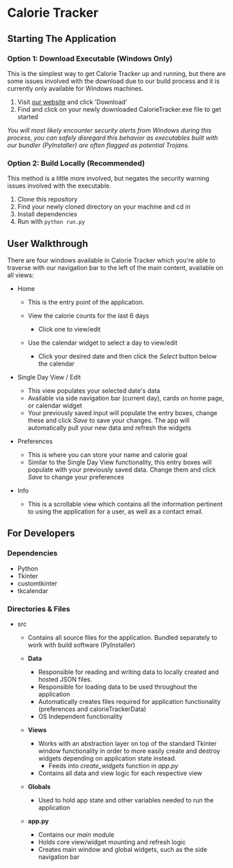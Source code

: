 # Calorie Tracker

## Starting The Application

### Option 1: Download Executable (Windows Only)
This is the simplest way to get Calorie Tracker up and running, but there are some issues involved with the download due to our build process and it is currently only available for Windows machines.
1) Visit [our website](https://stevenseagal98.github.io/calorie-tracker-site/) and click 'Download'
2) Find and click on your newly downloaded CalorieTracker.exe file to get started

*You will most likely encounter security alerts from Windows during this process, you can safely disregard this behavior as executables built with our bundler (PyInstaller) are often flagged as potential Trojans.*

### Option 2: Build Locally (Recommended)
This method is a little more involved, but negates the security warning issues involved with the executable.
1) Clone this repository
2) Find your newly cloned directory on your machine and cd in
3) Install dependencies
4) Run with `python run.py`

## User Walkthrough
There are four windows available in Calorie Tracker which you're able to traverse with our navigation bar to the left of the main content, available on all views:
- Home
    - This is the entry point of the application.

    - View the calorie counts for the last 6 days
        - Click one to view/edit

    - Use the calendar widget to select a day to view/edit
        - Click your desired date and then click the *Select* button below the calendar

- Single Day View / Edit
    - This view populates your selected date's data
    - Available via side navigation bar (current day), cards on home page, or calendar widget
    - Your previously saved input will populate the entry boxes, change these and click *Save* to save your changes. The app will automatically pull your new data and refresh the widgets

- Preferences
    - This is where you can store your name and calorie goal
    - Similar to the Single Day View functionality, this entry boxes will populate with your previously saved data. Change them and click *Save* to change your preferences

- Info
    - This is a scrollable view which contains all the information pertinent to using the application for a user, as well as a contact email.

## For Developers

### Dependencies
- Python
- Tkinter
- customtkinter
- tkcalendar

### Directories & Files
- src
    - Contains all source files for the application. Bundled separately to work with build software (PyInstaller)

    - **Data**
        - Responsible for reading and writing data to locally created and hosted JSON files.
        - Responsible for loading data to be used throughout the application
        - Automatically creates files required for application functionality (preferences and calorieTrackerData)
        - OS Independent functionality

    - **Views**
        - Works with an abstraction layer on top of the standard Tkinter window functionality in order to more easily create and destroy widgets depending on application state instead.
            - Feeds into *create_widgets* function in *app.py*
        - Contains all data and view logic for each respective view

    - **Globals**
        - Used to hold app state and other variables needed to run the application

    - **app.py**
        - Contains our *main* module
        - Holds core view/widget mounting and refresh logic
        - Creates main window and global widgets, such as the side navigation bar